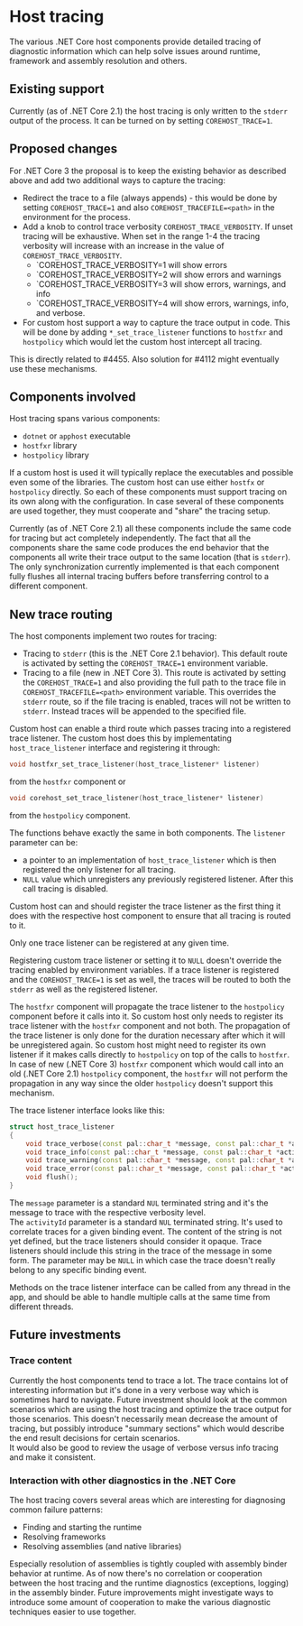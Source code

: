 # Host tracing

The various .NET Core host components provide detailed tracing of diagnostic information which can help solve issues around runtime, framework and assembly resolution and others.  

## Existing support
Currently (as of .NET Core 2.1) the host tracing is only written to the `stderr` output of the process. It can be turned on by setting `COREHOST_TRACE=1`.

## Proposed changes
For .NET Core 3 the proposal is to keep the existing behavior as described above and add two additional ways to capture the tracing:
* Redirect the trace to a file (always appends) - this would be done by setting `COREHOST_TRACE=1` and also `COREHOST_TRACEFILE=<path>` in the environment for the process.
* Add a knob to control trace verbosity `COREHOST_TRACE_VERBOSITY`.  If unset tracing will be exhaustive.  When set in the range 1-4 the tracing verbosity will increase with an increase in the value of `COREHOST_TRACE_VERBOSITY`.
  * `COREHOST_TRACE_VERBOSITY=1 will show errors
  * `COREHOST_TRACE_VERBOSITY=2 will show errors and warnings
  * `COREHOST_TRACE_VERBOSITY=3 will show errors, warnings, and info
  * `COREHOST_TRACE_VERBOSITY=4 will show errors, warnings, info, and verbose.
* For custom host support a way to capture the trace output in code. This will be done by adding `*_set_trace_listener` functions to `hostfxr` and `hostpolicy` which would let the custom host intercept all tracing.

This is directly related to #4455.
Also solution for #4112 might eventually use these mechanisms.

## Components involved
Host tracing spans various components:
* `dotnet` or `apphost` executable
* `hostfxr` library
* `hostpolicy` library

If a custom host is used it will typically replace the executables and possible even some of the libraries. The custom host can use either `hostfx` or `hostpolicy` directly. So each of these components must support tracing on its own along with the configuration. In case several of these components are used together, they must cooperate and "share" the tracing setup.

Currently (as of .NET Core 2.1) all these components include the same code for tracing but act completely independently. The fact that all the components share the same code produces the end behavior that the components all write their trace output to the same location (that is `stderr`). The only synchronization currently implemented is that each component fully flushes all internal tracing buffers before transferring control to a different component.

## New trace routing
The host components implement two routes for tracing:
* Tracing to `stderr` (this is the .NET Core 2.1 behavior). This default route is activated by setting the `COREHOST_TRACE=1` environment variable.
* Tracing to a file (new in .NET Core 3). This route is activated by setting the `COREHOST_TRACE=1` and also providing the full path to the trace file in `COREHOST_TRACEFILE=<path>` environment variable. This overrides the `stderr` route, so if the file tracing is enabled, traces will not be written to `stderr`.  Instead traces will be appended to the specified file.

Custom host can enable a third route which passes tracing into a registered trace listener. The custom host does this by implementating `host_trace_listener` interface and registering it through:
``` C++
void hostfxr_set_trace_listener(host_trace_listener* listener)
```
from the `hostfxr` component or
``` C++
void corehost_set_trace_listener(host_trace_listener* listener)
```
from the `hostpolicy` component.

The functions behave exactly the same in both components. The `listener` parameter can be:
* a pointer to an implementation of `host_trace_listener` which is then registered the only listener for all tracing.
* `NULL` value which unregisters any previously registered listener. After this call tracing is disabled.

Custom host can and should register the trace listener as the first thing it does with the respective host component to ensure that all tracing is routed to it.  

Only one trace listener can be registered at any given time.  

Registering custom trace listener or setting it to `NULL` doesn't override the tracing enabled by environment variables. If a trace listener is registered and the `COREHOST_TRACE=1` is set as well, the traces will be routed to both the `stderr` as well as the registered listener.

The `hostfxr` component will propagate the trace listener to the `hostpolicy` component before it calls into it. So custom host only needs to register its trace listener with the `hostfxr` component and not both. The propagation of the trace listener is only done for the duration necessary after which it will be unregistered again. So custom host might need to register its own listener if it makes calls directly to `hostpolicy` on top of the calls to `hostfxr`.  
In case of new (.NET Core 3) `hostfxr` component which would call into an old (.NET Core 2.1) `hostpolicy` component, the `hostfxr` will not perform the propagation in any way since the older `hostpolicy` doesn't support this mechanism.

The trace listener interface looks like this:
``` C++
struct host_trace_listener
{
    void trace_verbose(const pal::char_t *message, const pal::char_t *activityId);
    void trace_info(const pal::char_t *message, const pal::char_t *activityId);
    void trace_warning(const pal::char_t *message, const pal::char_t *activityId);
    void trace_error(const pal::char_t *message, const pal::char_t *activityId);
    void flush();
}
```

The `message` parameter is a standard `NUL` terminated string and it's the message to trace with the respective verbosity level.  
The `activityId` parameter is a standard `NUL` terminated string. It's used to correlate traces for a given binding event. The content of the string is not yet defined, but the trace listeners should consider it opaque. Trace listeners should include this string in the trace of the message in some form. The parameter may be `NULL` in which case the trace doesn't really belong to any specific binding event.

Methods on the trace listener interface can be called from any thread in the app, and should be able to handle multiple calls at the same time from different threads.

## Future investments
### Trace content
Currently the host components tend to trace a lot. The trace contains lot of interesting information but it's done in a very verbose way which is sometimes hard to navigate. Future investment should look at the common scenarios which are using the host tracing and optimize the trace output for those scenarios. This doesn't necessarily mean decrease the amount of tracing, but possibly introduce "summary sections" which would describe the end result decisions for certain scenarios.  
It would also be good to review the usage of verbose versus info tracing and make it consistent.

### Interaction with other diagnostics in the .NET Core
The host tracing covers several areas which are interesting for diagnosing common failure patterns:
* Finding and starting the runtime
* Resolving frameworks
* Resolving assemblies (and native libraries)

Especially resolution of assemblies is tightly coupled with assembly binder behavior at runtime. As of now there's no correlation or cooperation between the host tracing and the runtime diagnostics (exceptions, logging) in the assembly binder. Future improvements might investigate ways to introduce some amount of cooperation to make the various diagnostic techniques easier to use together.
